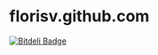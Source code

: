 # florisv.github.com
[![Bitdeli Badge](https://d2weczhvl823v0.cloudfront.net/FlorisV/florisv.github.com/trend.png)](https://bitdeli.com/free "Bitdeli Badge")
